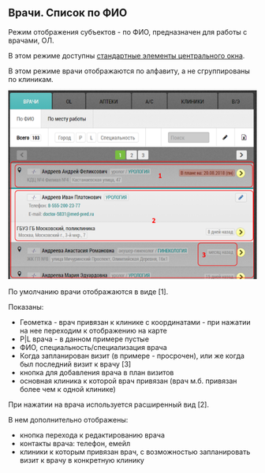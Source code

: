 ## Врачи. Список по ФИО

Режим отображения субъектов - по ФИО, предназначен для работы с врачами, ОЛ.

В этом режиме доступны [стандартные элементы центрального окна](rep-planning-central-block.md).


В этом режиме врачи отображаются по алфавиту, а не сгруппированы по клиникам.

![](../images/rep-planning-central-block-subjects-fio.png)

По умолчанию врачи отображаются в виде [1].

Показаны:

  - Геометка - врач привязан к клинике с координатами - при нажатии на нее переходим к отображению на карте
  - P|L врача - в данном примере пустые
  - ФИО, специальность/специализация врача
  - Когда запланирован визит (в примере - просрочен), или же когда был последний визит к врачу [3]
  - кнопка для добавления врача в план визитов
  - основная клиника к которой врач привязан (врач м.б. привязан более чем к одной клинике)
  
При нажатии на врача используется расширенный вид [2].

В нем дополнительно отображены:

  - кнопка перехода к редактированию врача
  - контакты врача: телефон, емейл
  - клиники к которым привязан врач, с возможностью запланировать визит к врачу в конкретную клинику
